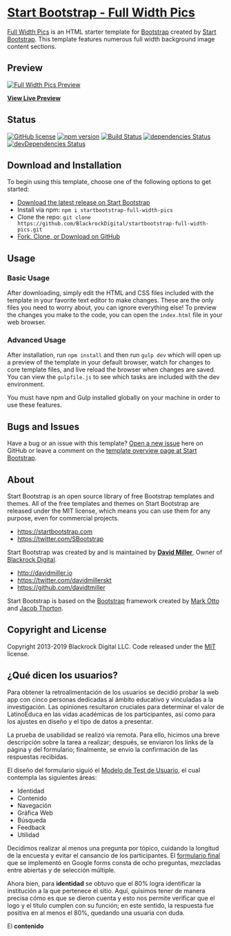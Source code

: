 # [Start Bootstrap - Full Width Pics](https://startbootstrap.com/template-overviews/full-width-pics/)

[Full Width Pics](http://startbootstrap.com/template-overviews/full-width-pics/) is an HTML starter template for [Bootstrap](http://getbootstrap.com/) created by [Start Bootstrap](http://startbootstrap.com/). This template features numerous full width background image content sections.

## Preview

[![Full Width Pics Preview](https://startbootstrap.com/assets/img/templates/full-width-pics.jpg)](https://blackrockdigital.github.io/startbootstrap-full-width-pics/)

**[View Live Preview](https://blackrockdigital.github.io/startbootstrap-full-width-pics/)**

## Status

[![GitHub license](https://img.shields.io/badge/license-MIT-blue.svg)](https://raw.githubusercontent.com/BlackrockDigital/startbootstrap-full-width-pics/master/LICENSE)
[![npm version](https://img.shields.io/npm/v/startbootstrap-full-width-pics.svg)](https://www.npmjs.com/package/startbootstrap-full-width-pics)
[![Build Status](https://travis-ci.org/BlackrockDigital/startbootstrap-full-width-pics.svg?branch=master)](https://travis-ci.org/BlackrockDigital/startbootstrap-full-width-pics)
[![dependencies Status](https://david-dm.org/BlackrockDigital/startbootstrap-full-width-pics/status.svg)](https://david-dm.org/BlackrockDigital/startbootstrap-full-width-pics)
[![devDependencies Status](https://david-dm.org/BlackrockDigital/startbootstrap-full-width-pics/dev-status.svg)](https://david-dm.org/BlackrockDigital/startbootstrap-full-width-pics?type=dev)

## Download and Installation

To begin using this template, choose one of the following options to get started:
* [Download the latest release on Start Bootstrap](https://startbootstrap.com/template-overviews/full-width-pics/)
* Install via npm: `npm i startbootstrap-full-width-pics`
* Clone the repo: `git clone https://github.com/BlackrockDigital/startbootstrap-full-width-pics.git`
* [Fork, Clone, or Download on GitHub](https://github.com/BlackrockDigital/startbootstrap-full-width-pics)

## Usage

### Basic Usage

After downloading, simply edit the HTML and CSS files included with the template in your favorite text editor to make changes. These are the only files you need to worry about, you can ignore everything else! To preview the changes you make to the code, you can open the `index.html` file in your web browser.

### Advanced Usage

After installation, run `npm install` and then run `gulp dev` which will open up a preview of the template in your default browser, watch for changes to core template files, and live reload the browser when changes are saved. You can view the `gulpfile.js` to see which tasks are included with the dev environment.

You must have npm and Gulp installed globally on your machine in order to use these features.

## Bugs and Issues

Have a bug or an issue with this template? [Open a new issue](https://github.com/BlackrockDigital/startbootstrap-full-width-pics/issues) here on GitHub or leave a comment on the [template overview page at Start Bootstrap](http://startbootstrap.com/template-overviews/full-width-pics/).

## About

Start Bootstrap is an open source library of free Bootstrap templates and themes. All of the free templates and themes on Start Bootstrap are released under the MIT license, which means you can use them for any purpose, even for commercial projects.

* https://startbootstrap.com
* https://twitter.com/SBootstrap

Start Bootstrap was created by and is maintained by **[David Miller](http://davidmiller.io/)**, Owner of [Blackrock Digital](http://blackrockdigital.io/).

* http://davidmiller.io
* https://twitter.com/davidmillerskt
* https://github.com/davidtmiller

Start Bootstrap is based on the [Bootstrap](http://getbootstrap.com/) framework created by [Mark Otto](https://twitter.com/mdo) and [Jacob Thorton](https://twitter.com/fat).

## Copyright and License

Copyright 2013-2019 Blackrock Digital LLC. Code released under the [MIT](https://github.com/BlackrockDigital/startbootstrap-full-width-pics/blob/gh-pages/LICENSE) license.

## ¿Qué dicen los usuarios?

Para obtener la retroalimentación de los usuarios se decidió probar la web app con cinco personas dedicadas al ámbito educativo y vinculadas a la investigación. Las opiniones resultaron cruciales para determinar el valor de LatinoEduca 
en las vidas académicas de los participantes, así como para los ajustes en diseño y el tipo de datos a presentar.

La prueba de usabilidad se realizó vía remota. Para ello, hicimos una breve descripción sobre la tarea a realizar; después, se enviaron los links de la página y del formulario; finalmente, se envío la confirmación de las respuestas recibidas. 

El diseño del formulario siguió el [Modelo de Test de Usuario](https://www.guiadigital.gob.cl/guia-v2/capitulos/05/anexos/pauta-test-usuario.pdf), el cual contempla las siguientes áreas:

* Identidad
* Contenido
* Navegación
* Gráfica Web
* Búsqueda
* Feedback
* Utilidad

Decidimos realizar al menos una pregunta por tópico, cuidando la longitud de la encuesta y evitar el cansancio de los participantes. El [formulario final](https://docs.google.com/forms/d/e/1FAIpQLSc_zHhqktDf9rxAoEnxsFJObdydUYgXQmMr9mc71A8LrH6lfA/viewform) que se implementó en Google forms consta de ocho preguntas, mezcladas entre abiertas y de selección múltiple.  

Ahora bien, para **identidad** se obtuvo que el 80% logra identificar la institución a la que pertenece el sitio. Aquí, quisimos tener de manera precisa cómo es que se dieron cuenta y esto nos permite verificar que el logo y el título cumplen con su función; en este sentido, la respuesta fue positiva en al menos el 80%, quedando una usuaria con duda.

El **contenido** 

